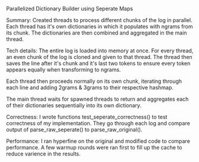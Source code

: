 Parallelized Dictionary Builder using Seperate Maps

Summary:
Created threads to process different chunks of the log in parallel. Each thread has it's own dictionaries in which it populates with ngrams from its chunk. The dictionaries are then combined and aggregated in the main thread.

Tech details:
The entire log is loaded into memory at once. For every thread, an even chunk of the log is cloned and given to that thread. The thread then saves the line after it's chunk and it's last two tokens to ensure every token appears equally when transforming to ngrams.

Each thread then proceeds normally on its own chunk, iterating through each line and adding 2grams & 3grams to their respective hashmap.

The main thread waits for spawned threads to return and aggregates each of their dictionaries sequentially into its own dictionary.

Correctness:
I wrote functions test_seperate_correctness() to test correctness of my implementation. They go through each log and compare output of parse_raw_seperate() to parse_raw_original().

Performance:
I ran hyperfine on the original and modified code to compare performance. A few warmup rounds were ran first to fill up the cache to reduce varience in the results.